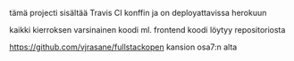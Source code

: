 tämä projecti sisältää Travis CI konffin ja on deployattavissa herokuun

kaikki kierroksen varsinainen koodi ml. frontend koodi löytyy repositoriosta

https://github.com/vjrasane/fullstackopen kansion osa7:n alta
